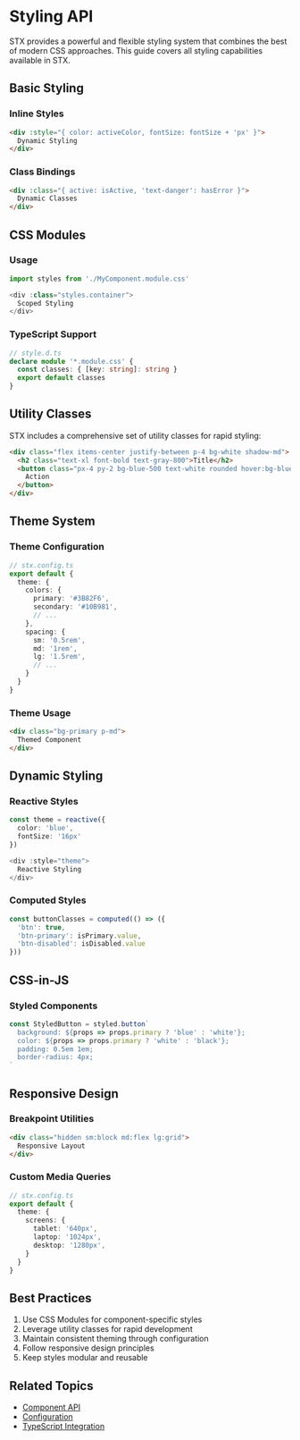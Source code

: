 # Styling API

STX provides a powerful and flexible styling system that combines the best of modern CSS approaches. This guide covers all styling capabilities available in STX.

## Basic Styling

### Inline Styles

```html
<div :style="{ color: activeColor, fontSize: fontSize + 'px' }">
  Dynamic Styling
</div>
```

### Class Bindings

```html
<div :class="{ active: isActive, 'text-danger': hasError }">
  Dynamic Classes
</div>
```

## CSS Modules

### Usage

```typescript
import styles from './MyComponent.module.css'

<div :class="styles.container">
  Scoped Styling
</div>
```

### TypeScript Support

```typescript
// style.d.ts
declare module '*.module.css' {
  const classes: { [key: string]: string }
  export default classes
}
```

## Utility Classes

STX includes a comprehensive set of utility classes for rapid styling:

```html
<div class="flex items-center justify-between p-4 bg-white shadow-md">
  <h2 class="text-xl font-bold text-gray-800">Title</h2>
  <button class="px-4 py-2 bg-blue-500 text-white rounded hover:bg-blue-600">
    Action
  </button>
</div>
```

## Theme System

### Theme Configuration

```typescript
// stx.config.ts
export default {
  theme: {
    colors: {
      primary: '#3B82F6',
      secondary: '#10B981',
      // ...
    },
    spacing: {
      sm: '0.5rem',
      md: '1rem',
      lg: '1.5rem',
      // ...
    }
  }
}
```

### Theme Usage

```html
<div class="bg-primary p-md">
  Themed Component
</div>
```

## Dynamic Styling

### Reactive Styles

```typescript
const theme = reactive({
  color: 'blue',
  fontSize: '16px'
})

<div :style="theme">
  Reactive Styling
</div>
```

### Computed Styles

```typescript
const buttonClasses = computed(() => ({
  'btn': true,
  'btn-primary': isPrimary.value,
  'btn-disabled': isDisabled.value
}))
```

## CSS-in-JS

### Styled Components

```typescript
const StyledButton = styled.button`
  background: ${props => props.primary ? 'blue' : 'white'};
  color: ${props => props.primary ? 'white' : 'black'};
  padding: 0.5em 1em;
  border-radius: 4px;
`
```

## Responsive Design

### Breakpoint Utilities

```html
<div class="hidden sm:block md:flex lg:grid">
  Responsive Layout
</div>
```

### Custom Media Queries

```typescript
// stx.config.ts
export default {
  theme: {
    screens: {
      tablet: '640px',
      laptop: '1024px',
      desktop: '1280px',
    }
  }
}
```

## Best Practices

1. Use CSS Modules for component-specific styles
2. Leverage utility classes for rapid development
3. Maintain consistent theming through configuration
4. Follow responsive design principles
5. Keep styles modular and reusable

## Related Topics

- [Component API](/api/component)
- [Configuration](/api/config)
- [TypeScript Integration](/api/typescript)
